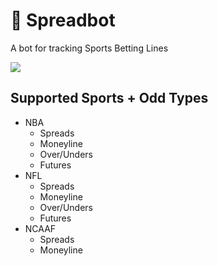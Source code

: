 # 🤖 Spreadbot

A bot for tracking Sports Betting Lines

![](https://i.imgur.com/pawu2iX.png)

## Supported Sports + Odd Types

* NBA
  * Spreads
  * Moneyline
  * Over/Unders
  * Futures
* NFL
  * Spreads
  * Moneyline
  * Over/Unders
  * Futures
* NCAAF
  * Spreads
  * Moneyline


